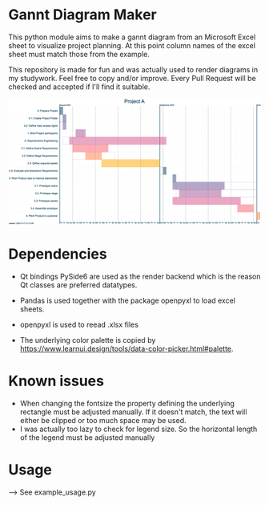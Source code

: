 # Gannt Diagram Maker

This python module aims to make a gannt diagram from an Microsoft Excel sheet to visualize project planning. 
At this point column names of the excel sheet must match those from the example. 

This repository is made for fun and was actually used to render diagrams in my studywork. 
Feel free to copy and/or improve. 
Every Pull Request will be checked and accepted if I'll find it suitable.

![Gantt Diagram](https://github.com/LS-KS/Gantt-Maker/blob/main/example_data/project_a.png)

# Dependencies

- Qt bindings PySide6 are used as the render backend which is the reason Qt classes are preferred datatypes. 

- Pandas is used together with the package openpyxl to load excel sheets.
  
- openpyxl is used to reead .xlsx files

- The underlying color palette is copied by https://www.learnui.design/tools/data-color-picker.html#palette. 

# Known issues

- When changing the fontsize the property defining the underlying rectangle must be adjusted manually. If it doesn't match, the text will either be clipped or too much space may be used.
- I was actually too lazy to check for legend size. So the horizontal length of the legend must be adjusted manually

# Usage

--> See example_usage.py
